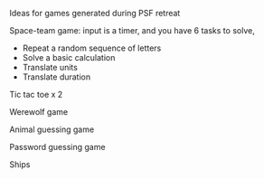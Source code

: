 Ideas for games generated during PSF retreat

Space-team game: input is a timer, and you have 6 tasks to solve, 
- Repeat a random sequence of letters
- Solve a basic calculation
- Translate units
- Translate duration

Tic tac toe x 2

Werewolf game

Animal guessing game

Password guessing game

Ships
